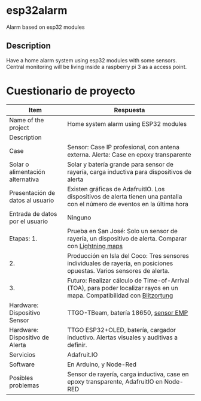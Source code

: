 # esp32alarm
Alarm based on esp32 modules

## Description
Have a home alarm system using esp32 modules with some sensors. Central
monitoring will be living inside a raspberry pi 3 as a access point. 

# Cuestionario de proyecto


|Item|Respuesta|
|----|-------|
|Name of the project|Home system alarm using ESP32 modules|
|Description||
|Case|Sensor: Case IP profesional, con antena externa. Alerta: Case en epoxy transparente|
|Solar o alimentación alternativa|Solar y batería grande para sensor de rayería, carga inductiva para dispositivos de alerta|
|Presentación de datos al usuario|Existen gráficas de AdafruitIO. Los dispositivos de alerta tienen una pantalla con el número de eventos en la última hora|
|Entrada de datos por el usuario|Ninguno|
|Etapas: 1.|Prueba en San José: Solo un sensor de rayería, un dispositivo de alerta. Comparar con [Lightning maps](https://www.lightningmaps.org/)|
|2.|Producción en Isla del Coco: Tres sensores individuales de rayería, en posiciones opuestas. Varios sensores de alerta.|
|3.|Futuro: Realizar cálculo de Time-of-Arrival (TOA), para poder localizar rayos en un mapa. Compatibilidad con [Blitzortung](http://es.blitzortung.org/cover_your_area.php)|
|Hardware: Dispositivo Sensor|TTGO-TBeam, batería 18650, [sensor EMP](https://www.tindie.com/products/SMDKing/emp-sensor-detect-lightning-and-other-phenomena/)|
|Hardware: Dispositivo de Alerta|TTGO ESP32+OLED, batería, cargador inductivo. Alertas visuales y auditivas a definir.|
|Servicios|Adafruit.IO|
|Software|En Arduino, y Node-Red|
|Posibles problemas|Sensor de rayería, carga inductiva, case en epoxy transparente, AdafruitIO en Node-RED|
